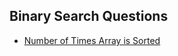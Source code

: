 ## Binary Search Questions


- [Number of Times Array is Sorted](/Binary%20Search/Number_of_times_a_sorted_array_is_rotated.cpp)
